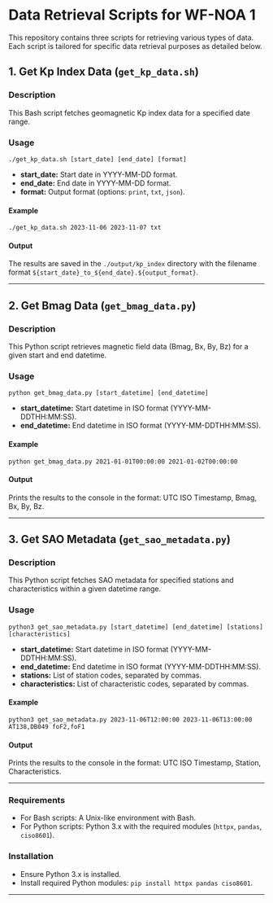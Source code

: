 # Data Retrieval Scripts for WF-NOA 1

This repository contains three scripts for retrieving various types of data. Each script is tailored for specific data retrieval purposes as detailed below.

## 1. Get Kp Index Data (`get_kp_data.sh`)

### Description
This Bash script fetches geomagnetic Kp index data for a specified date range.

### Usage
```./get_kp_data.sh [start_date] [end_date] [format]```

- **start_date:** Start date in YYYY-MM-DD format.
- **end_date:** End date in YYYY-MM-DD format.
- **format:** Output format (options: `print`, `txt`, `json`).

#### Example
```./get_kp_data.sh 2023-11-06 2023-11-07 txt```

#### Output
The results are saved in the `./output/kp_index` directory with the filename format `${start_date}_to_${end_date}.${output_format}`.

---

## 2. Get Bmag Data (`get_bmag_data.py`)

### Description
This Python script retrieves magnetic field data (Bmag, Bx, By, Bz) for a given start and end datetime.

### Usage
```python get_bmag_data.py [start_datetime] [end_datetime]```

- **start_datetime:** Start datetime in ISO format (YYYY-MM-DDTHH:MM:SS).
- **end_datetime:** End datetime in ISO format (YYYY-MM-DDTHH:MM:SS).

#### Example
```python get_bmag_data.py 2021-01-01T00:00:00 2021-01-02T00:00:00```

#### Output
Prints the results to the console in the format: UTC ISO Timestamp, Bmag, Bx, By, Bz.

---

## 3. Get SAO Metadata (`get_sao_metadata.py`)

### Description
This Python script fetches SAO metadata for specified stations and characteristics within a given datetime range.

### Usage
```python3 get_sao_metadata.py [start_datetime] [end_datetime] [stations] [characteristics]```

- **start_datetime:** Start datetime in ISO format (YYYY-MM-DDTHH:MM:SS).
- **end_datetime:** End datetime in ISO format (YYYY-MM-DDTHH:MM:SS).
- **stations:** List of station codes, separated by commas.
- **characteristics:** List of characteristic codes, separated by commas.

#### Example
```python3 get_sao_metadata.py 2023-11-06T12:00:00 2023-11-06T13:00:00 AT138,DB049 foF2,foF1```

#### Output
Prints the results to the console in the format: UTC ISO Timestamp, Station, Characteristics.

---

### Requirements
- For Bash scripts: A Unix-like environment with Bash.
- For Python scripts: Python 3.x with the required modules (`httpx`, `pandas`, `ciso8601`).

### Installation
- Ensure Python 3.x is installed.
- Install required Python modules: `pip install httpx pandas ciso8601`.

---
